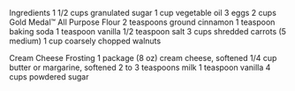 Ingredients
1 1/2 cups granulated sugar
1 cup vegetable oil
3 eggs
2 cups Gold Medal™ All Purpose Flour
2 teaspoons ground cinnamon
1 teaspoon baking soda
1 teaspoon vanilla
1/2 teaspoon salt
3 cups shredded carrots (5 medium)
1 cup coarsely chopped walnuts

Cream Cheese Frosting
1 package (8 oz) cream cheese, softened
1/4 cup butter or margarine, softened
2 to 3 teaspoons milk
1 teaspoon vanilla
4 cups powdered sugar
